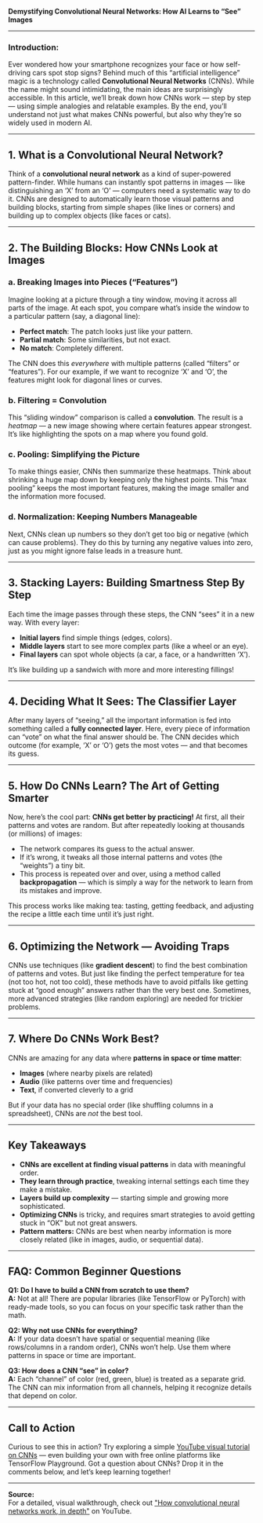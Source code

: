 **Demystifying Convolutional Neural Networks: How AI Learns to “See” Images**

---

### Introduction:  
Ever wondered how your smartphone recognizes your face or how self-driving cars spot stop signs? Behind much of this “artificial intelligence” magic is a technology called **Convolutional Neural Networks** (CNNs). While the name might sound intimidating, the main ideas are surprisingly accessible. In this article, we’ll break down how CNNs work — step by step — using simple analogies and relatable examples. By the end, you’ll understand not just what makes CNNs powerful, but also why they’re so widely used in modern AI.

---

## 1. What is a Convolutional Neural Network?

Think of a **convolutional neural network** as a kind of super-powered pattern-finder. While humans can instantly spot patterns in images — like distinguishing an ‘X’ from an ‘O’ — computers need a systematic way to do it. CNNs are designed to automatically learn those visual patterns and building blocks, starting from simple shapes (like lines or corners) and building up to complex objects (like faces or cats).

---

## 2. The Building Blocks: How CNNs Look at Images

### a. Breaking Images into Pieces (“Features”)

Imagine looking at a picture through a tiny window, moving it across all parts of the image. At each spot, you compare what’s inside the window to a particular pattern (say, a diagonal line):

- **Perfect match**: The patch looks just like your pattern.
- **Partial match**: Some similarities, but not exact.
- **No match**: Completely different.

The CNN does this *everywhere* with multiple patterns (called “filters” or “features”). For our example, if we want to recognize ‘X’ and ‘O’, the features might look for diagonal lines or curves.

### b. Filtering = Convolution

This “sliding window” comparison is called a **convolution**. The result is a *heatmap* — a new image showing where certain features appear strongest. It’s like highlighting the spots on a map where you found gold.

### c. Pooling: Simplifying the Picture

To make things easier, CNNs then summarize these heatmaps. Think about shrinking a huge map down by keeping only the highest points. This “max pooling” keeps the most important features, making the image smaller and the information more focused.

### d. Normalization: Keeping Numbers Manageable

Next, CNNs clean up numbers so they don’t get too big or negative (which can cause problems). They do this by turning any negative values into zero, just as you might ignore false leads in a treasure hunt.

---

## 3. Stacking Layers: Building Smartness Step By Step

Each time the image passes through these steps, the CNN “sees” it in a new way. With every layer:

- **Initial layers** find simple things (edges, colors).
- **Middle layers** start to see more complex parts (like a wheel or an eye).
- **Final layers** can spot whole objects (a car, a face, or a handwritten ‘X’).

It’s like building up a sandwich with more and more interesting fillings!

---

## 4. Deciding What It Sees: The Classifier Layer

After many layers of “seeing,” all the important information is fed into something called a **fully connected layer**. Here, every piece of information can “vote” on what the final answer should be. The CNN decides which outcome (for example, ‘X’ or ‘O’) gets the most votes — and that becomes its guess.

---

## 5. How Do CNNs Learn? The Art of Getting Smarter

Now, here’s the cool part: **CNNs get better by practicing!** At first, all their patterns and votes are random. But after repeatedly looking at thousands (or millions) of images:

- The network compares its guess to the actual answer.
- If it’s wrong, it tweaks all those internal patterns and votes (the “weights”) a tiny bit.
- This process is repeated over and over, using a method called **backpropagation** — which is simply a way for the network to learn from its mistakes and improve.

This process works like making tea: tasting, getting feedback, and adjusting the recipe a little each time until it’s just right.

---

## 6. Optimizing the Network — Avoiding Traps

CNNs use techniques (like **gradient descent**) to find the best combination of patterns and votes. But just like finding the perfect temperature for tea (not too hot, not too cold), these methods have to avoid pitfalls like getting stuck at “good enough” answers rather than the very best one. Sometimes, more advanced strategies (like random exploring) are needed for trickier problems.

---

## 7. Where Do CNNs Work Best?  
CNNs are amazing for any data where **patterns in space or time matter**:

- **Images** (where nearby pixels are related)
- **Audio** (like patterns over time and frequencies)
- **Text**, if converted cleverly to a grid

But if your data has no special order (like shuffling columns in a spreadsheet), CNNs are *not* the best tool.

---

## Key Takeaways

- **CNNs are excellent at finding visual patterns** in data with meaningful order.
- **They learn through practice**, tweaking internal settings each time they make a mistake.
- **Layers build up complexity** — starting simple and growing more sophisticated.
- **Optimizing CNNs** is tricky, and requires smart strategies to avoid getting stuck in “OK” but not great answers.
- **Pattern matters:** CNNs are best when nearby information is more closely related (like in images, audio, or sequential data).

---

## FAQ: Common Beginner Questions

**Q1: Do I have to build a CNN from scratch to use them?**  
**A:** Not at all! There are popular libraries (like TensorFlow or PyTorch) with ready-made tools, so you can focus on your specific task rather than the math.

**Q2: Why not use CNNs for everything?**  
**A:** If your data doesn’t have spatial or sequential meaning (like rows/columns in a random order), CNNs won’t help. Use them where patterns in space or time are important.

**Q3: How does a CNN “see” in color?**  
**A:** Each “channel” of color (red, green, blue) is treated as a separate grid. The CNN can mix information from all channels, helping it recognize details that depend on color.

---

## Call to Action

Curious to see this in action? Try exploring a simple [YouTube visual tutorial on CNNs](https://www.youtube.com/watch?v=JB8T_zN7ZC0) — even building your own with free online platforms like TensorFlow Playground. Got a question about CNNs? Drop it in the comments below, and let’s keep learning together!

---

**Source:**  
For a detailed, visual walkthrough, check out ["How convolutional neural networks work, in depth"](https://www.youtube.com/watch?v=JB8T_zN7ZC0) on YouTube.